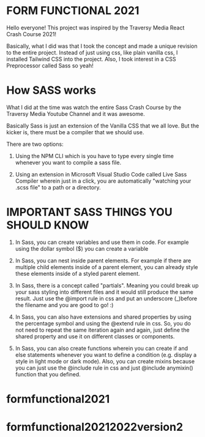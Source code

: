 # FORM FUNCTIONAL 2021

Hello everyone! This project was inspired by the Traversy Media React Crash Course 2021!

Basically, what I did was that I took the concept and made a unique revision to the entire project. Instead of just using css, like plain vanilla css, I installed Tailwind CSS into the project. Also, I took interest in a CSS Preprocessor called Sass so yeah!

# How SASS works

What I did at the time was watch the entire Sass Crash Course by the Traversy Media Youtube Channel and it was awesome.

Basically Sass is just an extension of the Vanilla CSS that we all love. But the kicker is, there must be a compiler that we should use.

There are two options:

1.  Using the NPM CLI which is you have to type every single time whenever you want to compile a sass file.

2.  Using an extension in Microsoft Visual Studio Code called Live Sass Compiler wherein just in a click, you are automatically "watching your .scss file" to a path or a directory.

# IMPORTANT SASS THINGS YOU SHOULD KNOW

1. In Sass, you can create variables and use them in code.
   For example using the dollar symbol ($) you can create a variable

2. In Sass, you can nest inside parent elements. For example if there are multiple child elements inside of a parent element, you can already style these elements inside of a styled parent element.

3. In Sass, there is a concept called "partials". Meaning you could break up your sass styling into different files and it would still produce the same result. Just use the @import rule in css and put an underscore (\_)before the filename and you are good to go! :)

4. In Sass, you can also have extensions and shared properties by using the percentage symbol and using the @extend rule in css. So, you do not need to repeat the same iteration again and again, just define the shared property and use it on different classes or components.

5. In Sass, you can also create functions wherein you can create if and else statements whenever you want to define a condition (e.g. display a style in light mode or dark mode). Also, you can create mixins because you can just use the @include rule in css and just @include anymixin() function that you defined.
# formfunctional2021
# formfunctional20212022version2
